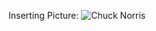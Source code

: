 Inserting Picture:    ![Chuck Norris](http://troll.me/images/the-chuck-norris/i-dont-always-test-my-code-but-when-i-do-i-do-in-production.jpg)